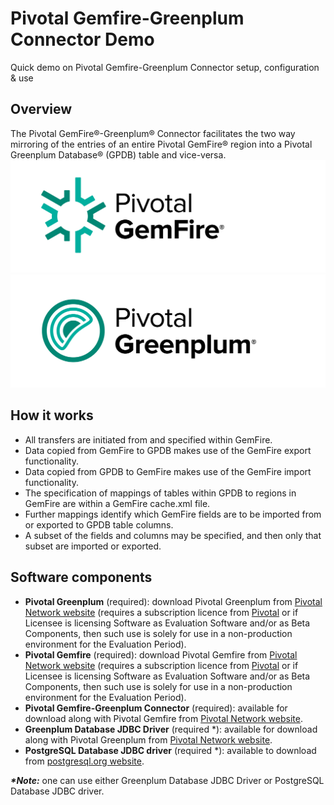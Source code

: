 # Pivotal Gemfire-Greenplum Connector Demo
Quick demo on Pivotal Gemfire-Greenplum Connector setup, configuration & use

## Overview
The Pivotal GemFire®-Greenplum® Connector facilitates the two way mirroring of the entries of an entire Pivotal GemFire® region into a Pivotal Greenplum Database® (GPDB) table and vice-versa.
![Pivotal Gemfire](https://github.com/cantzakas/ggc_quick_demo/blob/master/img/Pivotal-Gemfire-Logo-FullColor.png)
![Pivotal Greenplum](https://github.com/cantzakas/ggc_quick_demo/blob/master/img/Pivotal-Greenplum-Logo-FullColor.png)

## How it works
- All transfers are initiated from and specified within GemFire.
- Data copied from GemFire to GPDB makes use of the GemFire export functionality. 
- Data copied from GPDB to GemFire makes use of the GemFire import functionality. 
- The specification of mappings of tables within GPDB to regions in GemFire are within a GemFire cache.xml file. 
- Further mappings identify which GemFire fields are to be imported from or exported to GPDB table columns. 
- A subset of the fields and columns may be specified, and then only that subset are imported or exported.

## Software components
- **Pivotal Greenplum** (required): download Pivotal Greenplum from [Pivotal Network website](https://network.pivotal.io/products/pivotal-gpdb) (requires a subscription licence from [Pivotal](http://pivotal.io) or if Licensee is licensing Software as Evaluation Software and/or as Beta Components, then such use is solely for use in a non-production environment for the Evaluation Period).
- **Pivotal Gemfire** (required): download Pivotal Gemfire from [Pivotal Network website](https://network.pivotal.io/products/pivotal-gemfire) (requires a subscription licence from [Pivotal](http://pivotal.io) or if Licensee is licensing Software as Evaluation Software and/or as Beta Components, then such use is solely for use in a non-production environment for the Evaluation Period).
- **Pivotal Gemfire-Greenplum Connector** (required): available for download along with Pivotal Gemfire from [Pivotal Network website](https://network.pivotal.io/products/pivotal-gemfire).
- **Greenplum Database JDBC Driver** (required \*): available for download along with Pivotal Greenplum from [Pivotal Network website](https://network.pivotal.io/products/pivotal-gpdb).
- **PostgreSQL Database JDBC driver** (required \*): available to download from [postgresql.org website](https://jdbc.postgresql.org/download.html).

_**\*Note:**_ one can use either Greenplum Database JDBC Driver or PostgreSQL Database JDBC driver.
